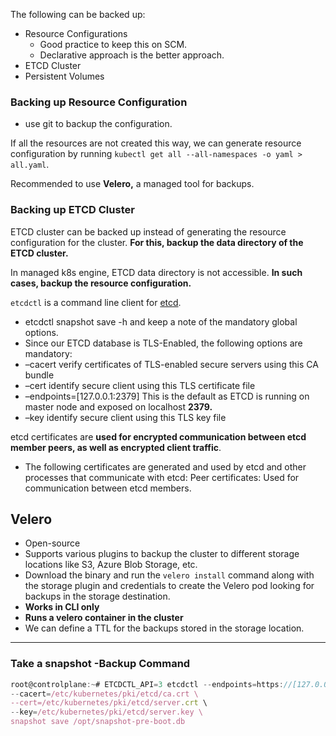 The following can be backed up:

- Resource Configurations
    - Good practice to keep this on SCM.
    - Declarative approach is the better approach.
- ETCD Cluster
- Persistent Volumes

### Backing up Resource Configuration

- use git to backup the configuration. 

If all the resources are not created this way, we can generate resource configuration by running `kubectl get all --all-namespaces -o yaml > all.yaml`. 

Recommended to use **Velero,** a managed tool for backups.

### Backing up ETCD Cluster

ETCD cluster can be backed up instead of generating the resource configuration for the cluster. **For this, backup the data directory of the ETCD cluster.** 

In managed k8s engine, ETCD data directory is not accessible. 
**In such cases, backup the resource configuration.**

`etcdctl` is a command line client for [etcd](https://github.com/coreos/etcd).

- etcdctl snapshot save -h and keep a note of the mandatory global options.
- Since our ETCD database is TLS-Enabled, the following options are mandatory:
- –cacert                verify certificates of TLS-enabled secure servers using this CA bundle
- –cert                    identify secure client using this TLS certificate file
- –endpoints=[127.0.0.1:2379] This is the default as ETCD is running on master node and exposed on localhost **2379.**
- –key                  identify secure client using this TLS key file

etcd certificates are **used for encrypted communication between etcd member peers, as well as encrypted client traffic**. 
- The following certificates are generated and used by etcd and other processes that communicate with etcd: Peer certificates: Used for communication between etcd members.

## Velero

- Open-source
- Supports various plugins to backup the cluster to different storage locations like S3, Azure Blob Storage, etc.
- Download the binary and run the `velero install` command along with the storage plugin and credentials to create the Velero pod looking for backups in the storage destination.
- **Works in CLI only**
- **Runs a velero container in the cluster**
- We can define a TTL for the backups stored in the storage location.
---

### Take a snapshot -Backup Command

```jsx
root@controlplane:~# ETCDCTL_API=3 etcdctl --endpoints=https://[127.0.0.1]:2379 \
--cacert=/etc/kubernetes/pki/etcd/ca.crt \
--cert=/etc/kubernetes/pki/etcd/server.crt \
--key=/etc/kubernetes/pki/etcd/server.key \
snapshot save /opt/snapshot-pre-boot.db
```